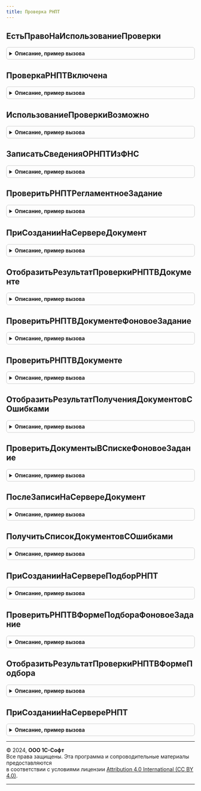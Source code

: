 ```yaml
---
title: Проверка РНПТ
---
```



## ЕстьПравоНаИспользованиеПроверки
<details style="margin: 1em 0; padding: 0.5em; border: 1px solid #ccc; border-radius: 6px;">

<summary style="font-weight: bold; cursor: pointer;">Описание, пример вызова</summary>

```bsl

// Определяем наличие права на использование проверки РНПТ.
//
// Возвращаемое значение:
//  Булево - наличие права на использование проверки РНПТ.
//
Функция ЕстьПравоНаИспользованиеПроверки() Экспорт
```

Пример вызова
```bsl
Результат = ПроверкаРНПТ.ЕстьПравоНаИспользованиеПроверки() 
```
</details>

## ПроверкаРНПТВключена
<details style="margin: 1em 0; padding: 0.5em; border: 1px solid #ccc; border-radius: 6px;">

<summary style="font-weight: bold; cursor: pointer;">Описание, пример вызова</summary>

```bsl

// Показывает, включена ли проверка РНПТ.
//
// Возвращаемое значение:
//  Булево - Значение константы ИспользоватьПроверкуРНПТ - включена ли проверка РНПТ в базе.
//
Функция ПроверкаРНПТВключена() Экспорт
```

Пример вызова
```bsl
Результат = ПроверкаРНПТ.ПроверкаРНПТВключена() 
```
</details>

## ИспользованиеПроверкиВозможно
<details style="margin: 1em 0; padding: 0.5em; border: 1px solid #ccc; border-radius: 6px;">

<summary style="font-weight: bold; cursor: pointer;">Описание, пример вызова</summary>

```bsl

// Проверяет, что проверка включена и есть необходимые права.
// Возвращаемое значение:
//  Булево - Истина, если есть нужные права на проверку и проверка включена.
//
Функция ИспользованиеПроверкиВозможно() Экспорт
```

Пример вызова
```bsl
Результат = ПроверкаРНПТ.ИспользованиеПроверкиВозможно() 
```
</details>

## ЗаписатьСведенияОРНПТИзФНС
<details style="margin: 1em 0; padding: 0.5em; border: 1px solid #ccc; border-radius: 6px;">

<summary style="font-weight: bold; cursor: pointer;">Описание, пример вызова</summary>

```bsl

// Записывает в регистр СведенияОРНПТИзФНС сведения о РНПТ.
// Параметры:
//  РНПТСсылка - СправочникСсылка - ссылка на элемент справочника РНПТ
//  СведенияОРНПТ - Структура - см. НовыйСведенияОРНПТ()
//  УдалитьЗапись - Булево - признак того, что запись по РНПТ в регистре нужно удалить
//  ПолучитьСведенияИзСервиса - Булево - признак того, что перед записью в регистр нужно получить сведения из сервиса по РНПТ
//  ТолькоАктуализация - Булево - признак того, что не не нужно добавлять запись в регистр, а нужно только актуализировать текущую, если есть
//
Процедура ЗаписатьСведенияОРНПТИзФНС(РНПТСсылка, СведенияОРНПТ, УдалитьЗапись = Ложь, ПолучитьСведенияИзСервиса = Ложь, ТолькоАктуализация = Ложь) Экспорт
```

Пример вызова
```bsl
ПроверкаРНПТ.ЗаписатьСведенияОРНПТИзФНС(РНПТСсылка, СведенияОРНПТ, УдалитьЗапись, ПолучитьСведенияИзСервиса, ТолькоАктуализация);
```
</details>

## ПроверитьРНПТРегламентноеЗадание
<details style="margin: 1em 0; padding: 0.5em; border: 1px solid #ccc; border-radius: 6px;">

<summary style="font-weight: bold; cursor: pointer;">Описание, пример вызова</summary>

```bsl

// Процедура регламентного задания, которая получает сведения по РНПТ из сервиса ФНС
// и проверяет документы с РНПТ к проверке.
//
Процедура ПроверитьРНПТРегламентноеЗадание() Экспорт
```

Пример вызова
```bsl
ПроверкаРНПТ.ПроверитьРНПТРегламентноеЗадание() 
```
</details>

## ПриСозданииНаСервереДокумент
<details style="margin: 1em 0; padding: 0.5em; border: 1px solid #ccc; border-radius: 6px;">

<summary style="font-weight: bold; cursor: pointer;">Описание, пример вызова</summary>

```bsl

// Инициализирует реквивизиты проверки РНПТ.
//
// Параметры:
//  Форма - ФормаКлиентскогоПриложения - форма документа.
//  Параметры - Структура - параметры из процедуры ПриСозданииНаСервере.
//
Процедура ПриСозданииНаСервереДокумент(Форма, Параметры) Экспорт
```

Пример вызова
```bsl
ПроверкаРНПТ.ПриСозданииНаСервереДокумент(Форма, Параметры) 
```
</details>

## ОтобразитьРезультатПроверкиРНПТВДокументе
<details style="margin: 1em 0; padding: 0.5em; border: 1px solid #ccc; border-radius: 6px;">

<summary style="font-weight: bold; cursor: pointer;">Описание, пример вызова</summary>

```bsl

// Отображает на форме документа результат проверки РНПТ.
//
// Параметры:
//  Форма - ФормаКлиентскогоПриложения - форма документа.
//
Процедура ОтобразитьРезультатПроверкиРНПТВДокументе(Форма) Экспорт
```

Пример вызова
```bsl
ПроверкаРНПТ.ОтобразитьРезультатПроверкиРНПТВДокументе(Форма) 
```
</details>

## ПроверитьРНПТВДокументеФоновоеЗадание
<details style="margin: 1em 0; padding: 0.5em; border: 1px solid #ccc; border-radius: 6px;">

<summary style="font-weight: bold; cursor: pointer;">Описание, пример вызова</summary>

```bsl

// Фоновое задание проверки РНПТ в документе на соответствие сведениям ФНС.
//
// Параметры:
//  Форма - ФормаКлиентскогоПриложения - форма документа.
//
Процедура ПроверитьРНПТВДокументеФоновоеЗадание(Форма) Экспорт
```

Пример вызова
```bsl
ПроверкаРНПТ.ПроверитьРНПТВДокументеФоновоеЗадание(Форма) 
```
</details>

## ПроверитьРНПТВДокументе
<details style="margin: 1em 0; padding: 0.5em; border: 1px solid #ccc; border-radius: 6px;">

<summary style="font-weight: bold; cursor: pointer;">Описание, пример вызова</summary>

```bsl

// Процедура, запускаемая в фоне, которая проверяет РНПТ на соответствие сведениям ФНС.
//
// Параметры:
//  Параметры - структура с полями:
//  * ДанныеРНПТ - структура - см. НовыйТаблицаДанныхРНПТ()
//  * АдресХранилища - строка - адрес хранилища, куда будет помещен результат проверки РНПТ
//  * ДокументСсылка - ДокументСсылка - ссылка на проверяемый документ, необязательный, при наличии процедура сохранит результат проверки
//
Процедура ПроверитьРНПТВДокументе(Параметры) Экспорт
```

Пример вызова
```bsl
ПроверкаРНПТ.ПроверитьРНПТВДокументе(Параметры) 
```
</details>

## ОтобразитьРезультатПолученияДокументовСОшибками
<details style="margin: 1em 0; padding: 0.5em; border: 1px solid #ccc; border-radius: 6px;">

<summary style="font-weight: bold; cursor: pointer;">Описание, пример вызова</summary>

```bsl

// Показывает в форме списка баннер с документами в которых есть ошибки проверки РНПТ.
//
// Параметры:
//  Форма - ФормаКлиентскогоПриложения - форма списка документа.
//
Процедура ОтобразитьРезультатПолученияДокументовСОшибками(Форма) Экспорт
```

Пример вызова
```bsl
ПроверкаРНПТ.ОтобразитьРезультатПолученияДокументовСОшибками(Форма) 
```
</details>

## ПроверитьДокументыВСпискеФоновоеЗадание
<details style="margin: 1em 0; padding: 0.5em; border: 1px solid #ccc; border-radius: 6px;">

<summary style="font-weight: bold; cursor: pointer;">Описание, пример вызова</summary>

```bsl

// Запускает фоновое задание поиска документов с ошибками для отображения в форме списка.
//
// Параметры:
//  Форма - ФормаКлиентскогоПриложения - форма документа.
//  ПараметрыПоиска - Структура с полями:
//    * Организация - СправочникСсылка - ссылка на организацию, по которой происходит поиск
//    * НачалоПериода - Дата - дата начала поиска
//    * КонецПериода - Дата - дата окончания поиска
//    * Контрагент - СправочникСсылка - контрагент по которому происходит поиск (может быть пустой)
//    * НастройкаОтображенияДокументов - Число (0 - все, 1 - с ошибками, 2 - без ошибок)
//    * РежимРасшифровки - Булево - признак, необходимый для получения сведений из отчета "снаружи"
//    * ЭтоВходящийДокумент - Булево - признак того, что нужно отбирать входящие документы
//
Процедура ПроверитьДокументыВСпискеФоновоеЗадание(Форма, ПараметрыПоиска) Экспорт
```

Пример вызова
```bsl
ПроверкаРНПТ.ПроверитьДокументыВСпискеФоновоеЗадание(Форма, ПараметрыПоиска) 
```
</details>

## ПослеЗаписиНаСервереДокумент
<details style="margin: 1em 0; padding: 0.5em; border: 1px solid #ccc; border-radius: 6px;">

<summary style="font-weight: bold; cursor: pointer;">Описание, пример вызова</summary>

```bsl

// Перезаполняет результат проверки РНПТ после зписи документа
// Параметры:
//  Форма - ФормаКлиентскогоПриложения - форма документа.
//
Процедура ПослеЗаписиНаСервереДокумент(Форма) Экспорт
```

Пример вызова
```bsl
ПроверкаРНПТ.ПослеЗаписиНаСервереДокумент(Форма) 
```
</details>

## ПолучитьСписокДокументовСОшибками
<details style="margin: 1em 0; padding: 0.5em; border: 1px solid #ccc; border-radius: 6px;">

<summary style="font-weight: bold; cursor: pointer;">Описание, пример вызова</summary>

```bsl

// Производит поиск документов с ошибками для отображения в форме списка.
//
// Параметры:
//  ПараметрыПоиска - Структура с полями:
//    * Организация - СправочникСсылка - ссылка на организацию, по которой происходит поиск
//    * НачалоПериода - Дата - дата начала поиска
//    * КонецПериода - Дата - дата окончания поиска
//    * Контрагент - СправочникСсылка - контрагент по которому происходит поиск (может быть пустой)
//    * НастройкаОтображенияДокументов - Число (0 - все, 1 - с ошибками, 2 - без ошибок)
//    * РежимРасшифровки - Булево - признак, необходимый для получения сведений из отчета "снаружи"
//    * ЭтоВходящийДокумент - Булево - признак того, что нужно отбирать входящие документы
//
Процедура ПолучитьСписокДокументовСОшибками(Параметры) Экспорт
```

Пример вызова
```bsl
ПроверкаРНПТ.ПолучитьСписокДокументовСОшибками(Параметры) 
```
</details>

## ПриСозданииНаСервереПодборРНПТ
<details style="margin: 1em 0; padding: 0.5em; border: 1px solid #ccc; border-radius: 6px;">

<summary style="font-weight: bold; cursor: pointer;">Описание, пример вызова</summary>

```bsl

// Инициализирует реквивизиты проверки РНПТ и запускает фоновое задание проверки РНПТ.
//
// Параметры:
//  Форма - ФормаКлиентскогоПриложения - форма документа.
//  Параметры - Структура - параметры из процедуры ПриСозданииНаСервере.
//
Процедура ПриСозданииНаСервереПодборРНПТ(Форма, Параметры) Экспорт
```

Пример вызова
```bsl
ПроверкаРНПТ.ПриСозданииНаСервереПодборРНПТ(Форма, Параметры) 
```
</details>

## ПроверитьРНПТВФормеПодбораФоновоеЗадание
<details style="margin: 1em 0; padding: 0.5em; border: 1px solid #ccc; border-radius: 6px;">

<summary style="font-weight: bold; cursor: pointer;">Описание, пример вызова</summary>

```bsl

// Фоновое задание проверки РНПТ в документе на соответствие сведениям ФНС.
//
// Параметры:
//  Форма - ФормаКлиентскогоПриложения - форма документа.
//  Параметры - Структура с полями:
//    *Номенклатура - СправочникСсылка - ссылка на справочник с проверяемой номенклатурой.
//
Процедура ПроверитьРНПТВФормеПодбораФоновоеЗадание(Форма, Параметры) Экспорт
```

Пример вызова
```bsl
ПроверкаРНПТ.ПроверитьРНПТВФормеПодбораФоновоеЗадание(Форма, Параметры) 
```
</details>

## ОтобразитьРезультатПроверкиРНПТВФормеПодбора
<details style="margin: 1em 0; padding: 0.5em; border: 1px solid #ccc; border-radius: 6px;">

<summary style="font-weight: bold; cursor: pointer;">Описание, пример вызова</summary>

```bsl

// Отображает в форме подбора РНПТ результат проверки РНПТ.
//
// Параметры:
//  Форма - ФормаКлиентскогоПриложения - форма документа.
//
Процедура ОтобразитьРезультатПроверкиРНПТВФормеПодбора(Форма) Экспорт
```

Пример вызова
```bsl
ПроверкаРНПТ.ОтобразитьРезультатПроверкиРНПТВФормеПодбора(Форма) 
```
</details>

## ПриСозданииНаСервереРНПТ
<details style="margin: 1em 0; padding: 0.5em; border: 1px solid #ccc; border-radius: 6px;">

<summary style="font-weight: bold; cursor: pointer;">Описание, пример вызова</summary>

```bsl

// Получает и выводит на форму сведения о РНПТ из ФНС.
//
// Параметры:
//  Форма - ФормаКлиентскогоПриложения - Карточка РНПТ.
//
Процедура ПриСозданииНаСервереРНПТ(Форма) Экспорт
```

Пример вызова
```bsl
ПроверкаРНПТ.ПриСозданииНаСервереРНПТ(Форма) 
```
</details>

---

© 2024, **ООО 1С-Софт**  
Все права защищены. Эта программа и сопроводительные материалы предоставляются  
в соответствии с условиями лицензии [Attribution 4.0 International (CC BY 4.0)](https://creativecommons.org/licenses/by/4.0/legalcode).

---
